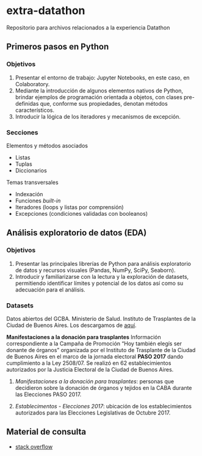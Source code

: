 # extra-datathon
Repositorio para archivos relacionados a la experiencia Datathon

## Primeros pasos en Python

### Objetivos
1. Presentar el entorno de trabajo: Jupyter Notebooks, en este caso, en Colaboratory.
2. Mediante la introducción de algunos elementos nativos de Python, brindar ejemplos de programación orientada a objetos, con clases pre-definidas que, conforme sus propiedades, denotan métodos característicos.
3. Introducir la lógica de los iteradores y mecanismos de excepción.

### Secciones
Elementos y métodos asociados 
 * Listas 
 * Tuplas 
 * Diccionarios 
 
Temas transversales
* Indexación
* Funciones *built-in*
* Iteradores (loops y listas por comprensión)
* Excepciones (condiciones validadas con booleanos)


## Análisis exploratorio de datos (EDA)

### Objetivos
1. Presentar las principales librerías de Python para análisis exploratorio de datos y recursos visuales (Pandas, NumPy, SciPy, Seaborn).
2. Introducir y familiarizarse con la lectura y la exploración de datasets, permitiendo identificar límites y potencial de los datos así como su adecuación para el análisis.

### Datasets
Datos abiertos del GCBA. Ministerio de Salud. Instituto de Trasplantes de la Ciudad de Buenos Aires. Los descargamos de [aquí](https://data.buenosaires.gob.ar/dataset/manifestaciones-a-la-donacion-para-trasplantes).

**Manifestaciones a la donación para trasplantes**
Información correspondiente a la Campaña de Promoción “Hoy también elegís ser donante de órganos” organizada por el Instituto de Trasplante de la Ciudad de Buenos Aires en el marco de la jornada electoral **PASO 2017** dando cumplimiento a la Ley 2508/07. Se realizó en 62 establecimientos autorizados por la Justicia Electoral de la Ciudad de Buenos Aires.

1. *Manifestaciones a la donación para trasplantes*: personas que decidieron sobre la donación de órganos y tejidos en la CABA durante las Elecciones PASO 2017.

2. *Establecimentos - Elecciones 2017*: ubicación de los establecimientos autorizados para las Elecciones Legislativas de Octubre 2017.


## Material de consulta
* [stack overflow](https://stackoverflow.com/)
